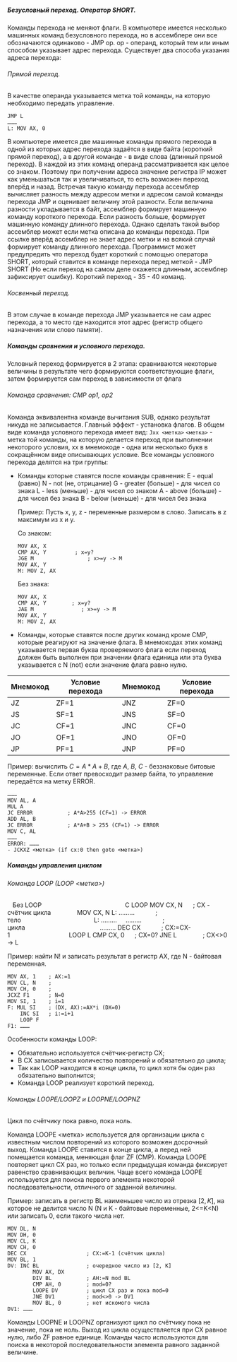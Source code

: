 ##### Безусловный переход. Оператор SHORT.

Команды перехода не меняют флаги. В компьютере имеется несколько машинных команд безусловного перехода, но в ассемблере они все обозначаются одинаково - JMP op.
op - операнд, который тем или иным способом указывает адрес перехода. Существует два способа указания адреса перехода:

###### Прямой переход. 
В качестве операнда указывается метка той команды, на которую необходимо передать управление.
```
JMP L
………
L: MOV AX, 0
```
В компьютере имеется две машинные команды прямого перехода в одной из которых адрес перехода задаётся в виде байта (короткий прямой переход), а в другой команде - в виде слова (длинный прямой переход). В каждой из этих команд операнд рассматривается как целое со знаком. Поэтому при получении адреса значение регистра IP может как уменьшаться так и увеличиваться, то есть возможен переход вперёд и назад. Встречая такую команду перехода ассемблер вычисляет разность между адресом метки и адресом самой команды перехода JMP и оценивает величину этой разности. Если величина разности укладывается в байт, ассемблер формирует машинную команду короткого перехода. Если разность больше, формирует машинную команду длинного перехода. Однако сделать такой выбор ассемблер может если метка описана до команды перехода. При ссылке вперёд ассемблер не знает адрес метки и на всякий случай формирует команду длинного перехода. Программист может предупредить что переход будет короткий с помощью оператора SHORT, который ставится в команде перехода перед меткой - JMP SHORT (Но если переход на самом деле окажется длинным, ассемблер зафиксирует ошибку). Короткий переход - 35 - 40 команд.
###### Косвенный переход.
В этом случае в команде перехода JMP указывается не сам адрес перехода, а то место где находится этот адрес (регистр общего назначения или слово памяти).

##### Команды сравнения и условного перехода.

Условный переход формируется в 2 этапа: сравниваются некоторые величины в результате чего формируются соответствующие флаги, затем формируется сам переход в зависимости от флага

###### Команда сравнения: CMP op1, op2
Команда эквивалентна команде вычитания SUB, однако результат никуда не записывается. Главный эффект - установка флагов.
В общем виде команда условного перехода имеет вид: `Jxx <метка>`
`<метка>` - метка той команды, на которую делается переход при выполнении некоторого условия, xx в мнемокоде - одна или несколько букв в сокращённом виде описывающих условие.
Все команды условного перехода делятся на три группы:
- Команды которые ставятся после команды сравнения:
	E - equal (равно)
	N - not (не, отрицание)
	G - greater (больше) - для чисел со знака
	L - less (меньше) - для чисел со знаком
	A - above (больше) - для чисел без знака
	B - below (меньше) - для чисел без знака
		
	Пример:
	Пусть x, y, z - переменные размером в слово. Записать в z максимум из x и y.
	
	Со знаком:
	```
	MOV AX, X
	CMP AX, Y         ; x=y?
	JGE M                 ; x>=y -> M
	MOV AX, Y
	M: MOV Z, AX
	```
	Без знака:
	```
	MOV AX, X
	CMP AX, Y        ; x=y?
	JAE M               ; x>=y -> M
	MOV AX, Y
	M: MOV Z, AX
	```

- Команды, которые ставятся после других команд кроме CMP, которые реагируют на значение флага. В мнемокодах этих команд указывается первая буква проверяемого флага если переход должен быть выполнен при значении флага единица или эта буква указывается с N (not) если значение флага равно нулю.

| Мнемокод | Условие перехода | Мнемокод | Условие перехода |
| -------- | ---------------- | -------- | ---------------- |
| JZ       | ZF=1             | JNZ      | ZF=0             |
| JS       | SF=1             | JNS      | SF=0             |
| JC       | CF=1             | JNC      | CF=0             |
| JO       | OF=1             | JNO      | OF=0             |
| JP       | PF=1             | JNP      | PF=0             |

 Пример: вычислить $C=A*A+B$, где $A$, $B$, $C$ - беззнаковые битовые переменные. Если ответ превосходит размер байта, то управление передаётся на метку ERROR.

```
………
MOV AL, A
MUL A
JC ERROR           ; A*A>255 (CF=1) -> ERROR
ADD AL, B
JC ERROR           ; A*A+B > 255 (CF=1) -> ERROR
MOV C, AL
………
ERROR: ………
- JCKXZ <метка> (if cx:0 then goto <метка>)
```
##### Команды управления циклом

###### Команда LOOP (LOOP <метка>)
   Без LOOP                                                           С LOOP
MOV CX, N      ; CX - счётчик цикла               MOV CX, N
L: ………            ; тело                                          L: ………
    ………            ; цикла                                           ………
DEC CX            ; CX:=CX-1                                  LOOP L
CMP CX, 0      ; CX=0?
JNE L               ; CX<>0 -> L

Пример: найти N! и записать результат в регистр AX, где N - байтовая переменная.

```
MOV AX, 1    ; AX:=1
MOV CL, N    ;
MOV CH, 0    ;
JCXZ F1      ; N=0
MOV SI, 1    ; i=1
F: MUL SI    ; (DX, AX):=AX*i (DX=0)
    INC SI   ; i:=i+1
    LOOP F
F1: ………
```

Особенности команды LOOP:
- Обязательно используется счётчик-регистр CX;
- В CX записывается количество повторений и обязательно до цикла;
- Так как LOOP находится в конце цикла, то цикл хотя бы один раз обязательно выполнится;
- Команда LOOP реализует короткий переход.

###### Команды LOOPE/LOOPZ и LOOPNE/LOOPNZ
Цикл по счётчику пока равно, пока ноль.

Команда LOOPE <метка> используется для организации цикла с известным числом повторений из которого возможен досрочный выход. Команда LOOPE ставится в конце цикла, а перед ней помещается команда, меняющая флаг ZF (CMP). Команда LOOPE повторяет цикл CX раз, но только если предыдущая команда фиксирует равенство сравнивающих величин. Чаще всего команда LOOPE используется для поиска первого элемента некоторой последовательности, отличного от заданной величины.

Пример: записать в регистр BL наименьшее число из отрезка $[2, K]$, на которое не делится число N (N и K - байтовые переменные, 2<=K<N) или записать 0, если такого числа нет.
```
MOV DL, N
MOV DH, 0
MOV CL, K
MOV CH, 0
DEC CX                   ; CX:=K-1 (счётчик цикла)
MOV BL, 1
DV: INC BL               ; очередное число из [2, K]
        MOV AX, DX      
        DIV BL           ; AH:=N mod BL
        CMP AH, 0        ; mod=0?
        LOOPE DV         ; цикл CX раз и пока mod=0
        JNE DV1          ; mod<>0 -> DV1
        MOV BL, 0        ; нет искомого числа
DV1: ………
```

Команды LOOPNE и LOOPNZ организуют цикл по счётчику пока не значение, пока не ноль. Выход из цикла осуществляется при CX равное нулю, либо ZF равное единице. Команды часто используются для поиска в некоторой последовательности элемента равного заданной величине.
